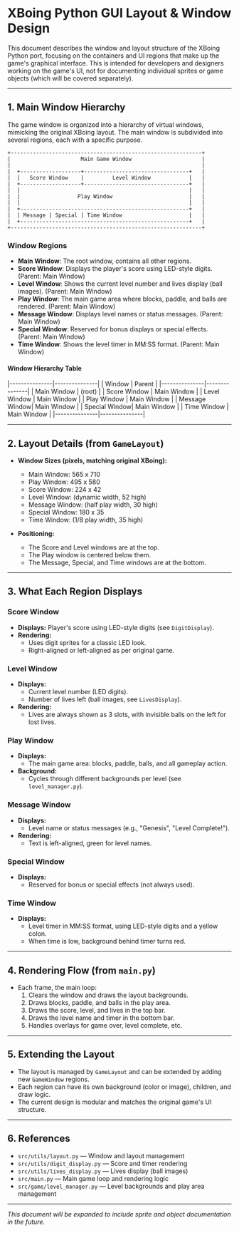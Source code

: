 # XBoing Python GUI Layout & Window Design

This document describes the window and layout structure of the XBoing Python port, focusing on the containers and UI regions that make up the game's graphical interface. This is intended for developers and designers working on the game's UI, not for documenting individual sprites or game objects (which will be covered separately).

---

## 1. Main Window Hierarchy

The game window is organized into a hierarchy of virtual windows, mimicking the original XBoing layout. The main window is subdivided into several regions, each with a specific purpose.

```
+------------------------------------------------------------+
|                      Main Game Window                      |
|                                                            |
|  +-------------------+---------------------------------+   |
|  |   Score Window    |         Level Window            |   |
|  +-------------------+---------------------------------+   |
|  |                                                     |   |
|  |                  Play Window                        |   |
|  |                                                     |   |
|  +-----------------------------------------------------+   |
|  | Message | Special | Time Window                     |   |
|  +-----------------------------------------------------+   |
+------------------------------------------------------------+
```

### Window Regions
- **Main Window**: The root window, contains all other regions.
- **Score Window**: Displays the player's score using LED-style digits. (Parent: Main Window)
- **Level Window**: Shows the current level number and lives display (ball images). (Parent: Main Window)
- **Play Window**: The main game area where blocks, paddle, and balls are rendered. (Parent: Main Window)
- **Message Window**: Displays level names or status messages. (Parent: Main Window)
- **Special Window**: Reserved for bonus displays or special effects. (Parent: Main Window)
- **Time Window**: Shows the level timer in MM:SS format. (Parent: Main Window)

#### Window Hierarchy Table

|---------------|---------------|
| Window        | Parent        |
|---------------|---------------|
| Main Window   | (root)        |
| Score Window  | Main Window   |
| Level Window  | Main Window   |
| Play Window   | Main Window   |
| Message Window| Main Window   |
| Special Window| Main Window   |
| Time Window   | Main Window   |
|---------------|---------------|

---

## 2. Layout Details (from `GameLayout`)

- **Window Sizes (pixels, matching original XBoing):**
  - Main Window: 565 x 710
  - Play Window: 495 x 580
  - Score Window: 224 x 42
  - Level Window: (dynamic width, 52 high)
  - Message Window: (half play width, 30 high)
  - Special Window: 180 x 35
  - Time Window: (1/8 play width, 35 high)

- **Positioning:**
  - The Score and Level windows are at the top.
  - The Play window is centered below them.
  - The Message, Special, and Time windows are at the bottom.

---

## 3. What Each Region Displays

### Score Window
- **Displays:** Player's score using LED-style digits (see `DigitDisplay`).
- **Rendering:**
  - Uses digit sprites for a classic LED look.
  - Right-aligned or left-aligned as per original game.

### Level Window
- **Displays:**
  - Current level number (LED digits).
  - Number of lives left (ball images, see `LivesDisplay`).
- **Rendering:**
  - Lives are always shown as 3 slots, with invisible balls on the left for lost lives.

### Play Window
- **Displays:**
  - The main game area: blocks, paddle, balls, and all gameplay action.
- **Background:**
  - Cycles through different backgrounds per level (see `level_manager.py`).

### Message Window
- **Displays:**
  - Level name or status messages (e.g., "Genesis", "Level Complete!").
- **Rendering:**
  - Text is left-aligned, green for level names.

### Special Window
- **Displays:**
  - Reserved for bonus or special effects (not always used).

### Time Window
- **Displays:**
  - Level timer in MM:SS format, using LED-style digits and a yellow colon.
  - When time is low, background behind timer turns red.

---

## 4. Rendering Flow (from `main.py`)

- Each frame, the main loop:
  1. Clears the window and draws the layout backgrounds.
  2. Draws blocks, paddle, and balls in the play area.
  3. Draws the score, level, and lives in the top bar.
  4. Draws the level name and timer in the bottom bar.
  5. Handles overlays for game over, level complete, etc.

---

## 5. Extending the Layout

- The layout is managed by `GameLayout` and can be extended by adding new `GameWindow` regions.
- Each region can have its own background (color or image), children, and draw logic.
- The current design is modular and matches the original game's UI structure.

---

## 6. References
- `src/utils/layout.py` — Window and layout management
- `src/utils/digit_display.py` — Score and timer rendering
- `src/utils/lives_display.py` — Lives display (ball images)
- `src/main.py` — Main game loop and rendering logic
- `src/game/level_manager.py` — Level backgrounds and play area management

---

*This document will be expanded to include sprite and object documentation in the future.* 
